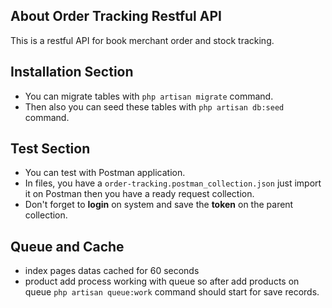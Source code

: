 ## About Order Tracking Restful API

This is a restful API for book merchant order and stock tracking.

## Installation Section

- You can migrate tables with `php artisan migrate` command.
- Then also you can seed these tables with `php artisan db:seed` command.


## Test Section
- You can test with Postman application.
- In files, you have a `order-tracking.postman_collection.json` just import it
on Postman then you have a ready request collection. <br/>
- Don't forget to **login** on system and save the **token** on the parent collection. 

## Queue and Cache
- index pages datas cached for 60 seconds
- product add process working with queue so after add products on queue `php artisan queue:work` command should start for save records.
